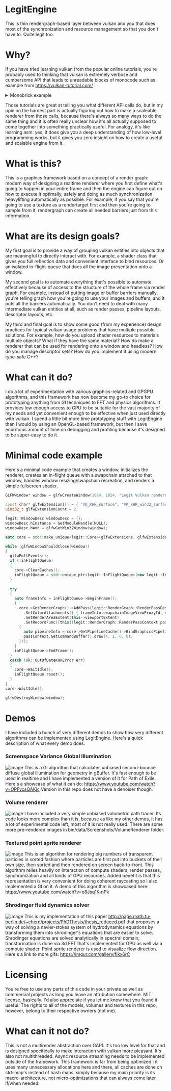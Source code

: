 # LegitEngine
This is thin rendergraph-based layer between vulkan and you that does most of the synchronization and resource management so that you don't have to. Quite legit too.

# Why?
If you have tried learning vulkan from the popular online tutorials, you're probably used to thinking that vulkan is extremely verbose and cumbersome API that leads to unreadable blocks of monocode such as example from https://vulkan-tutorial.com/ :
<details><summary>Monobrick example</summary>
<p>
    
```cpp
    void app::initVulkan() {
        createInstance();
        setupDebugCallback();
        createSurface();
        pickPhysicalDevice();
        createLogicalDevice();
        createSwapChain();
        createImageViews();
        createRenderPass();
        createGraphicsPipeline();
        createFramebuffers();
        createCommandPool();
        createVertexBuffer();
        createCommandBuffers();
        createSyncObjects();
    }
    void app::cleanup() {
        cleanupSwapChain();
        vkDestroyBuffer(device, vertexBuffer, nullptr);
        vkFreeMemory(device, vertexBufferMemory, nullptr);
        for (size_t i = 0; i < MAX_FRAMES_IN_FLIGHT; i++) {
            vkDestroySemaphore(device, renderFinishedSemaphores[i], nullptr);
            vkDestroySemaphore(device, imageAvailableSemaphores[i], nullptr);
            vkDestroyFence(device, inFlightFences[i], nullptr);
        }
        //a lot more code here
    }
```

</p>
</details>

Those tutorials are great at telling you what different API calls do, but in my opinion the hardest part is actually figuring out how to make a scaleable renderer from those calls, because there's always so many ways to do the same thing and it is often really unclear how it's all actually supposed to come together into something practically useful. For analogy, it's like learning asm: yes, it does give you a deep understanding of how low-level programming works, but it gives you zero insight on how to create a useful and scalable engine from it.

# What is this?

This is a graphics framework based on a concept of a render graph: modern way of designing a realtime renderer where you first define what's going to happen in your entire frame and then the engine can figure out on how to execute it optimally, safely and doing as much synchronization heavylifting automatically as possible. For example, if you say that you're going to use a texture as a rendertarget first and then you're going to sample from it, rendergraph can create all needed barriers just from this information.

# What are its design goals?

My first goal is to provide a way of grouping vulkan entities into objects that are meaningful to directly interact with. For example, a shader class that gives you full reflection data and convenient interface to bind resources. Or an isolated in-flight-queue that does all the image presentation onto a window. 

My second goal is to automate everything that's possible to automate effectively because of access to the structure of the whole frame via render graph. For example, instead of putting image or buffer barriers manually, you're telling graph how you're going to use your images and buffers, and it puts all the barriers automatically. You don't need to deal with many intermediate vulkan entities at all, such as render passes, pipeline layouts, descriptor layouts, etc. 

My third and final goal is to show some good (from my experience) design practices for typical vulkan usage problems that have multiple possible solutions. For example, how do you upload shader resources to materials multiple objects? What if they have the same material? How do make a renderer that can be used for rendering onto a window and headless? How do you manage descriptor sets? How do you implement it using modern type-safe C++?

# What can it do?
I do a lot of experimentation with various graphics-related and GPGPU algorithms, and this framework has now become my go-to choice for prototyping anything from GI techniques to FFT and physics algorithms. It provides low enough access to GPU to be suitable for the vast majority of my needs and yet convenient enough to be effective when just used directly with vulkan. I spend a little bit more time prototyping stuff with LegitEngine than I would by using an OpenGL-based framework, but then I save enormous amount of time on debugging and profiling because it's designed to be super-easy to do it.

# Minimal code example
Here's a minimal code example that creates a window, initializes the renderer, creates an in-flight queue with a swapchain attached to that window, handles window resizing/swapchain recreation, and renders a simple fullscreen shader.
```cpp
GLFWwindow* window = glfwCreateWindow(1024, 1024, "Legit Vulkan renderer", nullptr, nullptr);
  
const char* glfwExtensions[] = { "VK_KHR_surface", "VK_KHR_win32_surface" };
uint32_t glfwExtensionCount = 2;

legit::WindowDesc windowDesc = {};
windowDesc.hInstance = GetModuleHandle(NULL);
windowDesc.hWnd = glfwGetWin32Window(window);

auto core = std::make_unique<legit::Core>(glfwExtensions, glfwExtensionCount, &windowDesc, true);

while (glfwWindowShouldClose(window))
{
  glfwPollEvents();
  if (!inFlightQueue)
  {
    core->ClearCaches();
    inFlightQueue = std::unique_ptr<legit::InFlightQueue>(new legit::InFlightQueue(core.get(), windowDesc, 2, vk::PresentModeKHR::eMailbox));
  }
  
  try
  {
    auto frameInfo = inFlightQueue->BeginFrame();
    {
      core->GetRenderGraph()->AddPass(legit::RenderGraph::RenderPassDesc()
        .SetColorAttachments({ { frameInfo.swapchainImageViewProxyId, vk::AttachmentLoadOp::eDontCare } })
        .SetRenderAreaExtent(this->viewportExtent)
        .SetRecordFunc([this](legit::RenderGraph::RenderPassContext passContext)
      {
        auto pipeineInfo = core->GetPipelineCache()->BindGraphicsPipeline(passContext.GetCommandBuffer(), passContext.GetRenderPass()->GetHandle(), legit::DepthSettings::Disabled(), { legit::BlendSettings::Opaque() }, legit::VertexDeclaration(), vk::PrimitiveTopology::eTriangleFan, shader.program.get());
        passContext.GetCommandBuffer().draw(4, 1, 0, 0);
      }));
    }
    inFlightQueue->EndFrame();
  }
  catch (vk::OutOfDateKHRError err)
  {
    core->WaitIdle();
    inFlightQueue.reset();
  }
}
core->WaitIdle();

glfwDestroyWindow(window);
```
# Demos
I have included a bunch of very different demos to show how very different algorithms can be implemented using LegitEngine. Here's a quick description of what every demo does.

### Screenspace Variance Global Illumination
![image](https://user-images.githubusercontent.com/1657728/76221721-5f26c880-627e-11ea-8f2d-def8a1e0c90d.png)
This is a GI algorithm that calculates unbiased second-bounce diffuse global illumination for geometry in gBuffer. It's fast enough to be used in realtime and I have implemented a version of it for Path of Exile. Here's a showcase of what it can do: https://www.youtube.com/watch?v=OPFvcsQAKjc Version in this repo does not have a denoiser though.

### Volume renderer
![image](https://user-images.githubusercontent.com/1657728/76222133-06a3fb00-627f-11ea-8880-80403cc7d901.png)
I have included a very simple unbiased volumetric path tracer. Its code looks more complex than it is, because as like my other demos, it has a lot of experimental code left, most of it is not really used. There are some more pre-rendered images in bin/data/Screenshots/VolumeRenderer folder.

### Textured point sprite renderer
![image](https://user-images.githubusercontent.com/1657728/76222384-67cbce80-627f-11ea-924d-fc6f8073dc28.png)
This is an algorithm for rendering big numbers of transparent particles in sorted fashion where particles are first put into buckets of their own size, then sorted and then rendered on screen back-to-front. This algorithm relies heavily on interaction of compute shaders, render passes, synchronization and all kinds of GPU resources. Added benefit is that this representation is very convenient for doing coherent raycasting so I also implemented a GI on it. A demo of this algorithm is showcased here: https://www.youtube.com/watch?v=e8Jsq1K-nPk

### Shrodinger fluid dynamics solver
![image](https://user-images.githubusercontent.com/1657728/76224694-a6ae5400-6280-11ea-978a-bb5eadaf1ad6.png)
This is my implementation of this paper http://page.math.tu-berlin.de/~chern/projects/PhDThesis/thesis_reduced.pdf that proposes a way of solving a navier-stokes system of hydrodynamics equations by transforming them into shrodinger's equations that are easier to solve. Shrodinger equations are solved analytically in spectral domain, transformation is done via 3d FFT that's implemented for GPU as well via a compute shader. Point sprite renderer is used to visualize flow direction. Here's a link to more gifs: https://imgur.com/gallery/fIkx6rC

# Licensing
You're free to use any parts of this code in your private as well as commercial projects as long you leave an attribution somewhere. MIT license, basically. I'd also appreciate if you let me know that you found it useful. The rights to all of the models, volumes and textures in this repo, however, belong to their respective owners (not me).

# What can it not do?
This is not a multirender abstraction over GAPI. It's too low level for that and is designed specifically to make interaction with vulkan more pleasant. It's also not multithreaded. Async resource streaming needs to be implemented outside of the framework. This framework is far from being optimized : it uses many unnecessary allocations here and there, all caches are done on std::map's instead of hash maps, simply because my main priority is its macro-architecture, not micro-optimizations that can always come later if/when needed.

